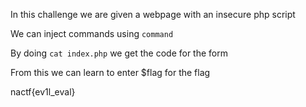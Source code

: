 In this challenge we are given a webpage with an insecure php script

We can inject commands using `command`

By doing `cat index.php` we get the code for the form

From this we can learn to enter $flag for the flag

nactf{ev1l_eval}
